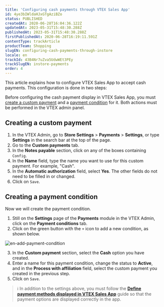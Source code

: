 ```yaml
---
title: 'Configuring cash payments through VTEX Sales App'
id: 4ye3bIWldaHJxGTgAziBZo
status: PUBLISHED
createdAt: 2020-06-28T16:04:36.122Z
updatedAt: 2023-05-31T15:48:30.288Z
publishedAt: 2023-05-31T15:48:30.288Z
firstPublishedAt: 2020-06-28T16:19:11.591Z
contentType: trackArticle
productTeam: Shopping
slugEN: configuring-cash-payments-through-instore
locale: en
trackId: 43B4Nr7uZva5UdwWEt3PEy
trackSlugEN: instore-payments
order: 4
---
```


This article explains how to configure VTEX Sales App to accept cash payments.
This configuration is done in two steps:

Before configuring the cash payment display in VTEX Sales App, you must [create a custom payment](#creating-a-custom-payment) and a [payment condition](#creating-a-payment-condition) for it. Both actions must be performed in the VTEX admin panel.

## Creating a custom payment

1. In the VTEX Admin, go to **Store Settings** > **Payments** > **Settings**, or type **Settings** in the search bar at the top of the page.
2. Go to the **Custom payments** tab.
3. In the **Notes payable** section, click on any of the boxes containing <i class="fas fa-cog"></i> `Config`.
4. In the **Name** field, type the name you want to use for this custom payment. For example, "Cash".
5. In the **Automatic authorization** field, select **Yes**. The other fields do not need to be filled in or changed.
6. Click on `Save`.

## Creating a payment condition

Now we will create the payment condition.

1. Still on the **Settings** page of the **Payments** module in the VTEX Admin, click on the **Payment conditions** tab.
2. Click on the green button with the `+` icon to add a new condition, as shown below.

![en-add-payment-condition](https://cdn.statically.io/gh/vtexdocs/help-center-content/refs/heads/main/docs/en/tracks/omnichannel/instore-payments/configuring-cash-payments-through-instore_1.png)

3. In the **Custom payment** section, select the **Cash** option you have created.
4. Enter a name for this payment condition, change the status to **Active**, and in the **Process with affiliation** field, select the custom payment you created in the previous step.
5. Click on `Save`.

> ℹ️ In addition to the settings above, you must follow the **[Define payment methods displayed in VTEX Sales App](/en/tracks/instore-pagamentos--43B4Nr7uZva5UdwWEt3PEy/jHQQcyX3WKeUFidwSjmY1)** guide so that the payment options are displayed correctly in the app.
